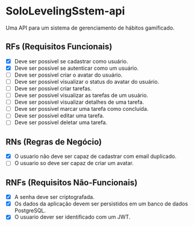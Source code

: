 # SoloLevelingSstem-api
Uma API para um sistema de gerenciamento de hábitos gamificado.

## RFs (Requisitos Funcionais)

- [x] Deve ser possivel se cadastrar como usuário.
- [x] Deve ser possivel se autenticar como um usuário.
- [ ] Deve ser possivel criar o avatar do usuário.
- [ ] Deve ser possivel visualizar o status do avatar do usuário.
- [ ] Deve ser possivel criar tarefas.
- [ ] Deve ser possivel visualizar as tarefas de um usuário.
- [ ] Deve ser possivel visualizar detalhes de uma tarefa.
- [ ] Deve ser possivel marcar uma tarefa como concluída.
- [ ] Deve ser possivel editar uma tarefa.
- [ ] Deve ser possivel deletar uma tarefa.

## RNs (Regras de Negócio)

- [x] O usuario não deve ser capaz de cadastrar com email duplicado.
- [ ] O usuario so deve ser capaz de criar um avatar.

## RNFs (Requisitos Não-Funcionais)

- [x] A senha deve ser criptografada.
- [x] Os dados da aplicação devem ser persistidos em um banco de dados PostgreSQL.
- [x] O usuario dever ser identificado com um JWT.
